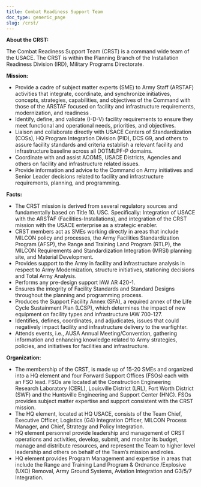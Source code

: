 ```yaml
---
title: Combat Readiness Support Team
doc_type: generic_page
slug: /crst/
---
```


**About the CRST:**

The Combat Readiness Support Team (CRST)  is a command wide team of the USACE. The CRST is within the Planning Branch of the Installation Readiness Division (IRD), Military Programs Directorate.

**Mission:**

- Provide a cadre of subject matter experts (SME) to Army Staff (ARSTAF) activities that integrate, coordinate, and synchronize initiatives, concepts, strategies, capabilities, and objectives of the Command with those of the ARSTAF focused on facility and infrastructure requirements, modernization, and readiness .
- Identify, define, and validate (I-D-V) facility requirements to ensure they meet functional and operational needs, priorities, and objectives.
- Liaison and collaborate directly with USACE Centers of Standardization (COSs), HQ Program Integration Division (PID), DCS G9, and others to assure facility standards and criteria establish a relevant facility and infrastructure baseline across all DOTMLPF-P domains.
- Coordinate with and assist ACOMS, USACE Districts, Agencies and others on facility and infrastructure related issues.
- Provide information and advice to the Command on Army initiatives and Senior Leader decisions related to facility and infrastructure requirements, planning, and programming.

**Facts:**

- The CRST mission is derived from several regulatory sources and fundamentally based on Title 10. USC.  Specifically: Integration of USACE with the ARSTAF (Facilities-Installations), and integration of the  CRST mission with the USACE enterprise as a strategic enabler.
- CRST members act as SMEs working directly in areas that include MILCON policy and processes, the Army Facilities Standardization Program (AFSP), the Range and Training Land Program (RTLP), the MILCON Requirements and Standardization Integration (MRSI) planning site, and Material Development. 
- Provides support to the Army in facility and infrastructure analysis in respect to Army Modernization, structure initiatives, stationing decisions and Total Army Analysis.
- Performs any pre-design support IAW AR 420-1.
- Ensures the integrity of Facility Standards and Standard Designs throughout the planning and programming process.
- Produces the Support Facility Annex (SFA), a required annex of the Life Cycle Sustainment Plan (LCSP), which determines the impact of new equipment on facility types and infrastructure IAW 700-127.
- Identifies, defines, coordinates, and adjudicates, issues that could negatively impact facility and infrastructure delivery to the warfighter.
- Attends events, i.e., AUSA Annual Meeting/Convention, gathering information and enhancing knowledge related to Army strategies, policies, and initiatives for facilities and infrastructure.

**Organization:**

- The membership of the CRST, is made up of 15-20 SMEs and organized into a HQ element and four Forward Support Offices (FSOs) each with an FSO lead.  FSOs are located at the Construction Engineering Research Laboratory (CERL), Louisville District (LRL), Fort Worth District (SWF) and the Huntsville Engineering and Support Center (HNC). FSOs provides subject matter expertise and support consistent with the CRST mission. 
- The HQ element, located at HQ USACE, consists of the Team Chief, Executive Officer, Logistics (G4) Integration Officer, MILCON Process Manager, and Chief, Strategy and Policy Integration.
- HQ element personnel provide leadership and management of CRST operations and activities, develop, submit, and monitor its budget, manage and distribute resources, and represent the Team to higher level leadership and others on behalf of the Team’s mission and roles.
- HQ element provides Program Management and expertise in areas that include the Range and Training Land Program & Ordnance /Explosive (UXO) Removal, Army Ground Systems, Aviation Integration and G3/5/7 Integration.
